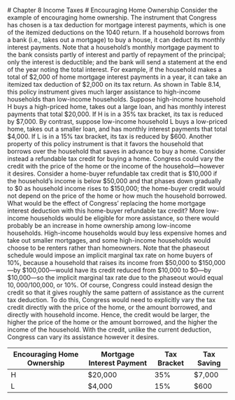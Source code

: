 \# Chapter 8 Income Taxes # Encouraging Home Ownership Consider the example of encouraging home ownership. The instrument that Congress has chosen is a tax deduction for mortgage interest payments, which is one of the itemized deductions on the 1040 return. If a household borrows from a bank (i.e., takes out a mortgage) to buy a house, it can deduct its monthly interest payments. Note that a household’s monthly mortgage payment to the bank consists partly of interest and partly of repayment of the principal; only the interest is deductible; and the bank will send a statement at the end of the year noting the total interest. For example, if the household makes a total of $2,000 of home mortgage interest payments in a year, it can take an itemized tax deduction of $2,000 on its tax return. As shown in Table 8.14, this policy instrument gives much larger assistance to high-income households than low-income households. Suppose high-income household H buys a high-priced home, takes out a large loan, and has monthly interest payments that total $20,000. If H is in a 35% tax bracket, its tax is reduced by $7,000. By contrast, suppose low-income household L buys a low-priced home, takes out a smaller loan, and has monthly interest payments that total $4,000. If L is in a 15% tax bracket, its tax is reduced by $600. Another property of this policy instrument is that it favors the household that borrows over the household that saves in advance to buy a home. Consider instead a refundable tax credit for buying a home. Congress could vary the credit with the price of the home or the income of the household—however it desires. Consider a home-buyer refundable tax credit that is $10,000 if the household’s income is below $50,000 and that phases down gradually to $0 as household income rises to $150,000; the home-buyer credit would not depend on the price of the home or how much the household borrowed. What would be the effect of Congress’ replacing the home mortgage interest deduction with this home-buyer refundable tax credit? More low-income households would be eligible for more assistance, so there would probably be an increase in home ownership among low-income households. High-income households would buy less expensive homes and take out smaller mortgages, and some high-income households would choose to be renters rather than homeowners. Note that the phaseout schedule would impose an implicit marginal tax rate on home buyers of 10%, because a household that raises its income from $50,000 to $150,000—by $100,000—would have its credit reduced from $10,000 to $0—by $10,000—so the implicit marginal tax rate due to the phaseout would equal $10,000/$100,000, or 10%. Of course, Congress could instead design the credit so that it gives roughly the same pattern of assistance as the current tax deduction. To do this, Congress would need to explicitly vary the tax credit directly with the price of the home, or the amount borrowed, and directly with household income. Hence, the credit would be larger, the higher the price of the home or the amount borrowed, and the higher the income of the household. With the credit, unlike the current deduction, Congress can vary its assistance however it desires.

| Encouraging Home Ownership | Mortgage Interest Payment | Tax Bracket | Tax Saving |
| -------------------------- | ------------------------- | ----------- | ---------- |
| H                          | $20,000                   | 35%         | $7,000     |
| L                          | $4,000                    | 15%         | $600       |
